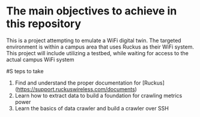# The main objectives to achieve in this repository
This is a project attempting to emulate a WiFi digital twin. The targeted environment is within a campus area that uses Ruckus as their WiFi system.
This project will include utilizing a testbed, while waiting for access to the actual campus WiFi system

#S teps to take
1. Find and understand the proper documentation for [Ruckus] (https://support.ruckuswireless.com/documents)
2. Learn how to extract data to build a foundation for crawling metrics power
3. Learn the basics of data crawler and build a crawler over SSH
